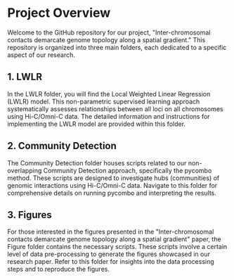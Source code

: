 # Project Overview

Welcome to the GitHub repository for our project, "Inter-chromosomal contacts demarcate genome topology along a spatial gradient." This repository is organized into three main folders, each dedicated to a specific aspect of our research.

## 1. LWLR

In the LWLR folder, you will find the Local Weighted Linear Regression (LWLR) model. This non-parametric supervised learning approach systematically assesses relationships between all loci on all chromosomes using Hi-C/Omni-C data. The detailed information and instructions for implementing the LWLR model are provided within this folder.

## 2. Community Detection

The Community Detection folder houses scripts related to our non-overlapping Community Detection approach, specifically the pycombo method. These scripts are designed to investigate hubs (communities) of genomic interactions using Hi-C/Omni-C data. Navigate to this folder for comprehensive details on running pycombo and interpreting the results.

## 3. Figures

For those interested in the figures presented in the "Inter-chromosomal contacts demarcate genome topology along a spatial gradient" paper, the Figure folder contains the necessary scripts. These scripts involve a certain level of data pre-processing to generate the figures showcased in our research paper. Refer to this folder for insights into the data processing steps and to reproduce the figures.

